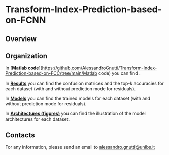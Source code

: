 # Transform-Index-Prediction-based-on-FCNN

## Overview

## Organization

In [**Matlab code**](https://github.com/AlessandroGnutti/Transform-Index-Prediction-based-on-FCC/tree/main/Matlab code) you can find .

In [**Results**](https://github.com/AlessandroGnutti/Transform-Index-Prediction-based-on-FCC/tree/main/Results) you can find the confusion matrices and the top-k accuracies for each dataset (with and without prediction mode for residuals).

In [**Models**](https://github.com/AlessandroGnutti/Transform-Index-Prediction-based-on-FCC/tree/main/Models) you can find the trained models for each dataset (with and without prediction mode for residuals).

In [**Architectures (figures)**](https://github.com/AlessandroGnutti/Transform-Index-Prediction-based-on-FCC/tree/main/Architectures (figures)) you can find the illustration of the model architectures for each dataset.


## Contacts

For any information, please send an email to alessandro.gnutti@unibs.it


